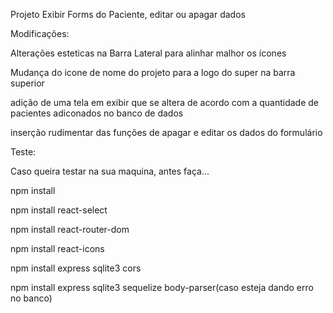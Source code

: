 Projeto Exibir Forms do Paciente, editar ou apagar dados

Modificações: 

Alterações esteticas na Barra Lateral para alinhar malhor os ícones 

Mudança do icone de nome do projeto para a logo do super na barra superior

adição de uma tela em exibir que se altera de acordo com a quantidade de pacientes adiconados no banco de dados

inserção rudimentar das funções de apagar e editar os dados do formulário

Teste:

Caso queira testar na sua maquina, antes faça...

npm install

npm install react-select

npm install react-router-dom

npm install react-icons

npm install express sqlite3 cors

npm install express sqlite3 sequelize body-parser(caso esteja dando erro no banco)

